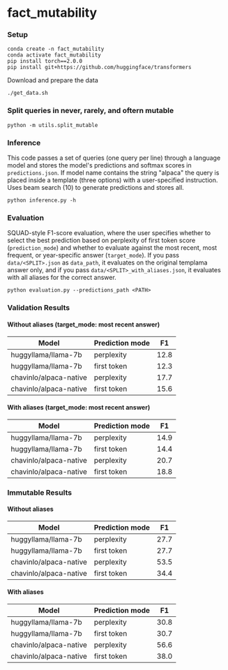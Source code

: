 # fact_mutability

### Setup

```
conda create -n fact_mutability
conda activate fact_mutability
pip install torch==2.0.0
pip install git+https://github.com/huggingface/transformers
```
Download and prepare the data
```
./get_data.sh
```

### Split queries in never, rarely, and oftern mutable

```
python -m utils.split_mutable
```


### Inference
This code passes a set of queries (one query per line) through a language model and stores the model's predictions and softmax scores in `predictions.json`. If model name contains the string "alpaca" the query is placed inside a template (three options) with a user-specified instruction.
Uses beam search (10) to generate predictions and stores all. 
```
python inference.py -h
```

### Evaluation
SQUAD-style F1-score evaluation, where the user specifies whether to select the best prediction based on perplexity of first token score (`prediction_mode`)  and whether to evaluate against the most recent, most frequent, or year-specific answer (`target_mode`). If you pass `data/<SPLIT>.json` as `data_path`, it evaluates on the original templama answer only, and if you pass `data/<SPLIT>_with_aliases.json`, it evaluates with all aliases for the correct answer.
```
python evaluation.py --predictions_path <PATH>
```
### Validation Results

#### Without aliases (target_mode: most recent answer)

| Model                   | Prediction mode |  F1  |
| ----------------------  | --------------- | ---- |
| huggyllama/llama-7b     | perplexity      | 12.8 |
| huggyllama/llama-7b     | first token     | 12.3 |
| chavinlo/alpaca-native  | perplexity      | 17.7 |
| chavinlo/alpaca-native  | first token     | 15.6 |

#### With aliases (target_mode: most recent answer)

| Model                   | Prediction mode |  F1  |
| ----------------------  | --------------- | ---- |
| huggyllama/llama-7b     | perplexity      | 14.9 |
| huggyllama/llama-7b     | first token     | 14.4 |
| chavinlo/alpaca-native  | perplexity      | 20.7 |
| chavinlo/alpaca-native  | first token     | 18.8 |

### Immutable Results

#### Without aliases 

| Model                   | Prediction mode |  F1  |
| ----------------------  | --------------- | ---- |
| huggyllama/llama-7b     | perplexity      | 27.7 |
| huggyllama/llama-7b     | first token     | 27.7 |
| chavinlo/alpaca-native  | perplexity      | 53.5 |
| chavinlo/alpaca-native  | first token     | 34.4 |

#### With aliases 

| Model                   | Prediction mode |  F1  |
| ----------------------  | --------------- | ---- |
| huggyllama/llama-7b     | perplexity      | 30.8 |
| huggyllama/llama-7b     | first token     | 30.7 |
| chavinlo/alpaca-native  | perplexity      | 56.6 |
| chavinlo/alpaca-native  | first token     | 38.0 |
